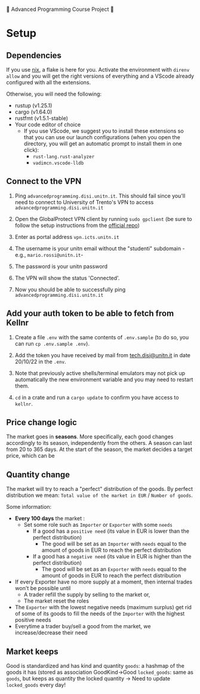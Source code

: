🦀 Advanced Programming Course Project 🦀

# Setup

## Dependencies

If you use [nix](https://nixos.org), a flake is here for you. Activate the environment with `direnv allow` and you will get the right versions of everything and a VScode already configured with all the extensions.

Otherwise, you will need the following:
- rustup (v1.25.1)
- cargo (v1.64.0)
- rustfmt (v1.5.1-stable)
- Your code editor of choice
  - If you use VScode, we suggest you to install these extensions so that you can use our launch configurations (when you open the directory, you will get an automatic prompt to install them in one click):
    - `rust-lang.rust-analyzer`
    - `vadimcn.vscode-lldb`

## Connect to the VPN
1. Ping `advancedprogramming.disi.unitn.it`. This should fail since you'll need to connect to University of Trento's VPN to access `advancedprogramming.disi.unitn.it`

1.  Open the GlobalProtect VPN client by running `sudo gpclient` (be sure to follow the setup instructions from the [official repo](https://github.com/yuezk/GlobalProtect-openconnect))

1.  Enter as portal address `vpn.icts.unitn.it`

1.  The username is your unitn email without the "studenti" subdomain -e.g., `mario.rossi@unitn.it`-

1.  The password is your unitn password

1.  The VPN will show the status 'Connected'.

1.  Now you should be able to successfully ping `advancedprogramming.disi.unitn.it`

## Add your auth token to be able to fetch from Kellnr

1. Create a file `.env` with the same contents of `.env.sample` (to do so, you can run `cp .env.sample .env`).

1. Add the token you have received by mail from tech.disi@unitn.it in date 20/10/22 in the `.env`.

1. Note that previously active shells/terminal emulators may not pick up automatically the new environment variable and you may need to restart them.

1. `cd` in a crate and run a `cargo update` to confirm you have access to `kellnr`.

## Price change logic

The market goes in **seasons**. More specifically, each good changes accordingly to its season, independently from the others.
A season can last from 20 to 365 days.
At the start of the season, the market decides a target price, which can be 

## Quantity change

The market will try to reach a "perfect" distribution of the goods. 
By perfect distribution we mean: `Total value of the market in EUR` / `Number of goods`.

Some information:
- **Every 100 days** the market : 
  - Set some role such as `Importer` or `Exporter` with some `needs`
    - If a good has a `positive need` (its value in EUR is lower than the perfect distribution)
      - The good will be set as an `Importer` with `needs` equal to the amount of goods in EUR to reach the perfect distribution
    - If a good has a `negative need` (its value in EUR is higher than the perfect distribution)
      - The good will be set as an `Exporter` with `needs` equal to the amount of goods in EUR to reach the perfect distribution
- If every Exporter have no more supply at a moment, then internal trades won't be possible until
  - A trader refill the supply by selling to the market or, 
  - The market reset the roles
- The `Exporter` with the lowest negative needs (maximum surplus) get rid of some of its goods to fill the needs of the `Importer` with the highest positive needs
- Everytime a trader buy/sell a good from the market, we increase/decrease their need

## Market keeps

Good is standardized and has kind and quantity
`goods`: a hashmap of the goods it has (stored as association GoodKind->Good
`locked_goods`: same as `goods`, but keeps as quantity the locked quantity
-> Need to update `locked_goods` every day!
